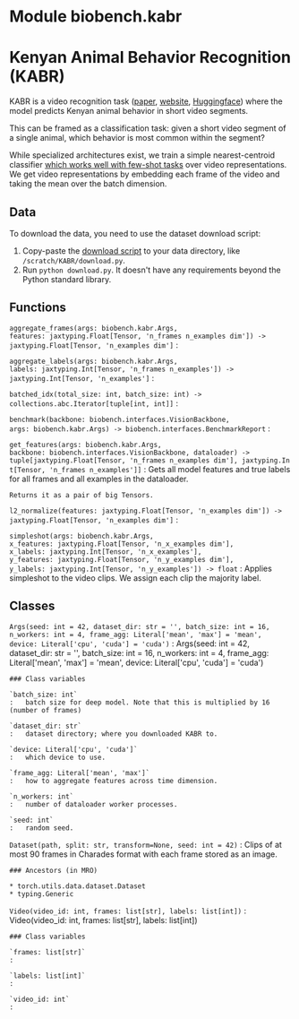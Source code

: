 Module biobench.kabr
====================
# Kenyan Animal Behavior Recognition (KABR)

KABR is a video recognition task ([paper](https://openaccess.thecvf.com/content/WACV2024W/CV4Smalls/papers/Kholiavchenko_KABR_In-Situ_Dataset_for_Kenyan_Animal_Behavior_Recognition_From_Drone_WACVW_2024_paper.pdf), [website](https://kabrdata.xyz/), [Huggingface](https://huggingface.co/datasets/imageomics/KABR)) where the model predicts Kenyan animal behavior in short video segments.

This can be framed as a classification task: given a short video segment of a single animal, which behavior is most common within the segment?

While specialized architectures exist, we train a simple nearest-centroid classifier [which works well with few-shot tasks](https://arxiv.org/abs/1911.04623) over video representations.
We get video representations by embedding each frame of the video and taking the mean over the batch dimension.

## Data

To download the data, you need to use the dataset download script:

1. Copy-paste the [download script](https://huggingface.co/datasets/imageomics/KABR/raw/main/download.py) to your data directory, like `/scratch/KABR/download.py`.
2. Run `python download.py`. It doesn't have any requirements beyond the Python standard library.

Functions
---------

`aggregate_frames(args: biobench.kabr.Args, features: jaxtyping.Float[Tensor, 'n_frames n_examples dim']) ‑> jaxtyping.Float[Tensor, 'n_examples dim']`
:   

`aggregate_labels(args: biobench.kabr.Args, labels: jaxtyping.Int[Tensor, 'n_frames n_examples']) ‑> jaxtyping.Int[Tensor, 'n_examples']`
:   

`batched_idx(total_size: int, batch_size: int) ‑> collections.abc.Iterator[tuple[int, int]]`
:   

`benchmark(backbone: biobench.interfaces.VisionBackbone, args: biobench.kabr.Args) ‑> biobench.interfaces.BenchmarkReport`
:   

`get_features(args: biobench.kabr.Args, backbone: biobench.interfaces.VisionBackbone, dataloader) ‑> tuple[jaxtyping.Float[Tensor, 'n_frames n_examples dim'], jaxtyping.Int[Tensor, 'n_frames n_examples']]`
:   Gets all model features and true labels for all frames and all examples in the dataloader.
    
    Returns it as a pair of big Tensors.

`l2_normalize(features: jaxtyping.Float[Tensor, 'n_examples dim']) ‑> jaxtyping.Float[Tensor, 'n_examples dim']`
:   

`simpleshot(args: biobench.kabr.Args, x_features: jaxtyping.Float[Tensor, 'n_x_examples dim'], x_labels: jaxtyping.Int[Tensor, 'n_x_examples'], y_features: jaxtyping.Float[Tensor, 'n_y_examples dim'], y_labels: jaxtyping.Int[Tensor, 'n_y_examples']) ‑> float`
:   Applies simpleshot to the video clips. We assign each clip the majority label.

Classes
-------

`Args(seed: int = 42, dataset_dir: str = '', batch_size: int = 16, n_workers: int = 4, frame_agg: Literal['mean', 'max'] = 'mean', device: Literal['cpu', 'cuda'] = 'cuda')`
:   Args(seed: int = 42, dataset_dir: str = '', batch_size: int = 16, n_workers: int = 4, frame_agg: Literal['mean', 'max'] = 'mean', device: Literal['cpu', 'cuda'] = 'cuda')

    ### Class variables

    `batch_size: int`
    :   batch size for deep model. Note that this is multiplied by 16 (number of frames)

    `dataset_dir: str`
    :   dataset directory; where you downloaded KABR to.

    `device: Literal['cpu', 'cuda']`
    :   which device to use.

    `frame_agg: Literal['mean', 'max']`
    :   how to aggregate features across time dimension.

    `n_workers: int`
    :   number of dataloader worker processes.

    `seed: int`
    :   random seed.

`Dataset(path, split: str, transform=None, seed: int = 42)`
:   Clips of at most 90 frames in Charades format with each frame stored as an image.

    ### Ancestors (in MRO)

    * torch.utils.data.dataset.Dataset
    * typing.Generic

`Video(video_id: int, frames: list[str], labels: list[int])`
:   Video(video_id: int, frames: list[str], labels: list[int])

    ### Class variables

    `frames: list[str]`
    :

    `labels: list[int]`
    :

    `video_id: int`
    :